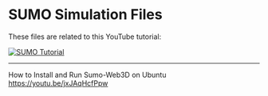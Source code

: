 # SUMO Simulation Files

These files are related to this YouTube tutorial:

[![SUMO Tutorial](http://img.youtube.com/vi/zQH1n0Fvxes/0.jpg)](http://www.youtube.com/watch?v=zQH1n0Fvxes "SUMO Tutorial (Click on the video)")

***

How to Install and Run Sumo-Web3D on Ubuntu
https://youtu.be/jxJAqHcfPpw
